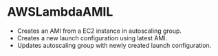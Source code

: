 # AWSLambdaAMIL

- Creates an AMI from a EC2 instance in autoscaling group.
- Creates a new launch configuration using latest AMI.
- Updates autoscaling group with newly created launch configuration.
